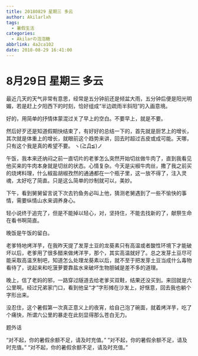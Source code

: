 ```yaml
---
title: 20180829 星期三 多云
author: Akilarlxh
tags:
  - 暑假生活
categories:
  - Akilarの泡泡糖
abbrlink: 4a2ca102
date: 2018-08-29 16:41:00
---
```

# 8月29日 星期三 多云

最近几天的天气非常有意思，经常是五分钟前还是倾盆大雨，五分钟后便是阳光明媚，若是赶上夕阳西下的时刻，恰好组成“半边疏雨半斜阳”的入画意境。

好的，用简单的抒情体蒙混过关了早上的空白。不要早上，就是不要。

然后好歹还是知道假期快结束了，有好好的总结一下的，首先就是厨艺上的增长，其次就是体重上的增长，就眼前这个趋势来讲，回去时超过吉皮或成可能。天哪，只有这个我是真的希望不要。
ヽ(≧Д≦)ノ

午饭，我本来还纳闷之前一直切片的老爹怎么突然开始切丝做牛肉了，直到我看见他买来的牛肉本身就是切丝的状态。心情复杂。今天是尖椒牛肉丝，撒了我之前买的烧烤料理，什么椒盐胡椒孜然的通通都在一个瓶子里，这一放不得了，注入灵魂，太好吃了简直。只是这么简单的炒制就可以，美妙。

下午，看到舅舅留言说下次去钓鱼务必叫上他，猜测老舅遇到了一些不愉快的事情，需要纵情山水来调养身心。

轻小说终于追完了，但是不能掉以轻心，对，坚持住，不能去找新的了，献祭生命在看书啊简直。

晚饭是午饭的留白。

老爹特地烤洋芋，在我昨天提了发芽土豆的龙葵素只有高温或者酸性环境下才能破坏以后，老爹用了很多醋来做烤洋芋，那个，其实高温就好了。总之发芽土豆尽可能采取高温烹制吧，知道怎么处理龙葵素以后，就不至于把发芽土豆当成什么毒物看待了，说起来和吃菠萝要靠盐水来破坏生物胆碱是差不多的道理。

晚上，信了老妈的邪，一路穿过隧道去给老爹买双鞋，结果还没买到。来回就是六公里啊。经过兄弟家门口，看到他呈“才”字形摊在沙发上，好惬意，回去我也躺个字形出来。

没忍住，这个暑假第一次真正意义上的夜宵，给自己泡了碗面，就着烤洋芋，吃了个痛快，所谓六公里的暴走在此刻显得那么苍白无力。

题外话

“对不起，你的暑假余额不足，请及时充值。”
“对不起，你的暑假余额不足，请及时充值。”
“对不起，你的暑假余额不足，请及时充值。”






